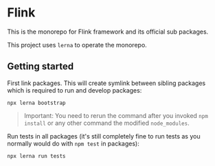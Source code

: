 # Flink

This is the monorepo for Flink framework and its official sub packages.

This project uses `lerna` to operate the monorepo.

## Getting started

First link packages. This will create symlink between sibling packages which is required to run and develop packages:

```
npx lerna bootstrap
```

> Important: You need to rerun the command after you invoked `npm install` or any other command the modified `node_modules`.

Run tests in all packages (it's still completely fine to run tests as you normally would do with `npm test` in packages):

```
npx lerna run tests
```
